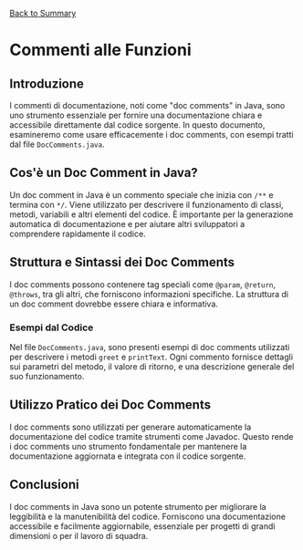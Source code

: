 [Back to Summary](../Summary.md)

# Commenti alle Funzioni

## Introduzione
I commenti di documentazione, noti come "doc comments" in Java, sono uno strumento essenziale per fornire una documentazione chiara e accessibile direttamente dal codice sorgente. In questo documento, esamineremo come usare efficacemente i doc comments, con esempi tratti dal file `DocComments.java`.

## Cos'è un Doc Comment in Java?
Un doc comment in Java è un commento speciale che inizia con `/**` e termina con `*/`. Viene utilizzato per descrivere il funzionamento di classi, metodi, variabili e altri elementi del codice. È importante per la generazione automatica di documentazione e per aiutare altri sviluppatori a comprendere rapidamente il codice.

## Struttura e Sintassi dei Doc Comments
I doc comments possono contenere tag speciali come `@param`, `@return`, `@throws`, tra gli altri, che forniscono informazioni specifiche. La struttura di un doc comment dovrebbe essere chiara e informativa.

### Esempi dal Codice
Nel file `DocComments.java`, sono presenti esempi di doc comments utilizzati per descrivere i metodi `greet` e `printText`. Ogni commento fornisce dettagli sui parametri del metodo, il valore di ritorno, e una descrizione generale del suo funzionamento.

## Utilizzo Pratico dei Doc Comments
I doc comments sono utilizzati per generare automaticamente la documentazione del codice tramite strumenti come Javadoc. Questo rende i doc comments uno strumento fondamentale per mantenere la documentazione aggiornata e integrata con il codice sorgente.

## Conclusioni
I doc comments in Java sono un potente strumento per migliorare la leggibilità e la manutenibilità del codice. Forniscono una documentazione accessibile e facilmente aggiornabile, essenziale per progetti di grandi dimensioni o per il lavoro di squadra.

